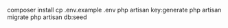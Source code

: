 composer install
cp .env.example .env
php artisan key:generate
php artisan migrate 
php artisan db:seed
